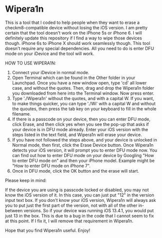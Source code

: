 # Wipera1n
This is a tool that I coded to help people when they want to erase a checkm8-compatible device without losing the iOS version. I am pretty certain that the tool doesn't work on the iPhone 5s or iPhone 6. I will definitely update this repository if I find a way to wipe those devices though. iPhone 6s to iPhone X should work seamlessly though. This tool doesn't require any special dependencies. All you need to do is enter DFU mode on your iDevice and the tool will work. 


HOW TO USE WIPERA1N:
1. Connect your iDevice in normal mode.
2. Open Terminal which can be found in the Other folder in your Launchpad. Once you have a new window open, type 'cd' all lower case, and without the quotes. Then, drag and drop the Wipera1n folder you downloaded from here into the Terminal window. Now press enter.
3. Type './Wipera1n' without the quotes, and with a capital W. If you want, to make things quicker, you can type './Wi' with a capital W and without the quoutes, then press the tab key on your keyboard to fill in the whole filename.
4. If there is a passcode on your device, then you can enter DFU mode, click Erase, and then click yes when you see the pop-up that asks if your device is in DFU mode already. Enter your iOS version with the steps listed in the text field, and Wipera1n will erase your device.
5. If you have not followed the steps above, and your device is unlocked in Normal mode, then first, click the Erase Device button. Once Wipera1n detects your iOS version, it will prompt you to enter DFU mode now. You can find out how to enter DFU mode on your device by Googling "How to enter DFU mode on" and then your iPhone model. Example might be "How to enter DFU mode on iPhone 7".
6. Once in DFU mode, click the OK button and the erase will start.

Please keep in mind:

If the device you are using is passcode locked or disabled, you may not know the iOS version of it. In this case, you can just put "12" in the version input text box. If you don't know your iOS version, Wipera1n will always ask you to put just the first part of the version, not with all of the other in-between versions. So if your device was running iOS 13.4.1, you would put just 13 in the box. This is due to a bug in the code that I cannot seem to fix at this point. If I fix it, I will remove that requirement in Wipera1n.

Hope that you find Wipera1n useful.
Enjoy!
